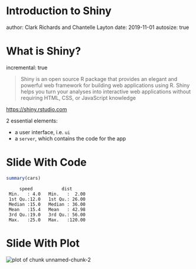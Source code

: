 Introduction to Shiny
========================================================
author: Clark Richards and Chantelle Layton
date: 2019-11-01
autosize: true


What is Shiny?
========================================================
incremental: true

> Shiny is an open source R package that provides an elegant and powerful web framework for building web applications using R. Shiny helps you turn your analyses into interactive web applications without requiring HTML, CSS, or JavaScript knowledge

<https://shiny.rstudio.com>



2 essential elements:
- a user interface, i.e. `ui`
- a `server`, which contains the code for the app

Slide With Code
========================================================


```r
summary(cars)
```

```
     speed           dist       
 Min.   : 4.0   Min.   :  2.00  
 1st Qu.:12.0   1st Qu.: 26.00  
 Median :15.0   Median : 36.00  
 Mean   :15.4   Mean   : 42.98  
 3rd Qu.:19.0   3rd Qu.: 56.00  
 Max.   :25.0   Max.   :120.00  
```

Slide With Plot
========================================================

![plot of chunk unnamed-chunk-2](Shiny_intro-figure/unnamed-chunk-2-1.png)
